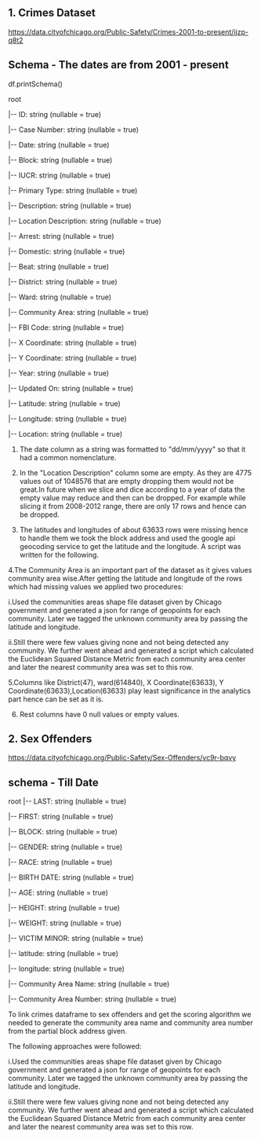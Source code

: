 ## 1. Crimes Dataset
https://data.cityofchicago.org/Public-Safety/Crimes-2001-to-present/ijzp-q8t2

## Schema - The dates are from 2001 - present

df.printSchema()


root

 |-- ID: string (nullable = true)
 
 |-- Case Number: string (nullable = true)
 
 |-- Date: string (nullable = true)
 
 |-- Block: string (nullable = true)
 
 |-- IUCR: string (nullable = true)
 
 |-- Primary Type: string (nullable = true)
 
 |-- Description: string (nullable = true)
 
 |-- Location Description: string (nullable = true)
 
 |-- Arrest: string (nullable = true)
 
 |-- Domestic: string (nullable = true)
 
 |-- Beat: string (nullable = true)
 
 |-- District: string (nullable = true)
 
 |-- Ward: string (nullable = true)
 
 |-- Community Area: string (nullable = true)
 
 |-- FBI Code: string (nullable = true)
 
 |-- X Coordinate: string (nullable = true)
 
 |-- Y Coordinate: string (nullable = true)
 
 |-- Year: string (nullable = true)
 
 |-- Updated On: string (nullable = true)
 
 |-- Latitude: string (nullable = true)
 
 |-- Longitude: string (nullable = true)
 
 |-- Location: string (nullable = true)
 

 1. The date column as a string was formatted to "dd/mm/yyyy" so that it had a common nomenclature.

 2. In the "Location Description" column some are empty. As they are 4775 values out of 1048576 that are empty dropping them would not be great.In future when we slice and dice according to a year of data the empty value may reduce and then can be dropped. For example while slicing it from 2008-2012 range, there are only 17 rows and hence can be dropped.
 
 3. The latitudes and longitudes of about 63633 rows were missing hence to handle them we took the block address and used the google api geocoding service to get the latitude and the longitude. A script was written for the following.
 
 4.The Community Area is an important part of the dataset as it gives values community area wise.After getting the latitude and longitude of the rows which had missing values we applied two procedures:
 
 i.Used the communities areas shape file dataset given by Chicago government and generated a json for range of geopoints for each community. Later we tagged the unknown community area by passing the latitude and longitude.

 ii.Still there were few values giving none and not being detected any community. We further went ahead and generated a script which calculated the Euclidean Squared Distance Metric from each community area center and later the nearest community area was set to this row.

 5.Columns like District(47), ward(614840), X Coordinate(63633), Y Coordinate(63633),Location(63633) play least significance in the analytics part hence can be set as it is.

 6. Rest columns have 0 null values or empty values.
 
 ## 2. Sex Offenders
 
 https://data.cityofchicago.org/Public-Safety/Sex-Offenders/vc9r-bqvy
 
 ## schema - Till Date
 
 root
 |-- LAST: string (nullable = true)
 
 |-- FIRST: string (nullable = true)
 
 |-- BLOCK: string (nullable = true)
 
 |-- GENDER: string (nullable = true)
 
 |-- RACE: string (nullable = true)
 
 |-- BIRTH DATE: string (nullable = true)
 
 |-- AGE: string (nullable = true)
 
 |-- HEIGHT: string (nullable = true)
 
 |-- WEIGHT: string (nullable = true)
 
 |-- VICTIM MINOR: string (nullable = true)
 
 |-- latitude: string (nullable = true)
 
 |-- longitude: string (nullable = true)
 
 |-- Community Area Name: string (nullable = true)
 
 |-- Community Area Number: string (nullable = true)
 
 To link crimes dataframe to sex offenders and get the scoring algorithm we needed to generate the community area name and community area number from the partial block address given.
 
 The following approaches were followed:
 
 i.Used the communities areas shape file dataset given by Chicago government and generated a json for range of geopoints for each community. Later we tagged the unknown community area by passing the latitude and longitude.

ii.Still there were few values giving none and not being detected any community. We further went ahead and generated a script which calculated the Euclidean Squared Distance Metric from each community area center and later the nearest community area was set to this row.


 
 
